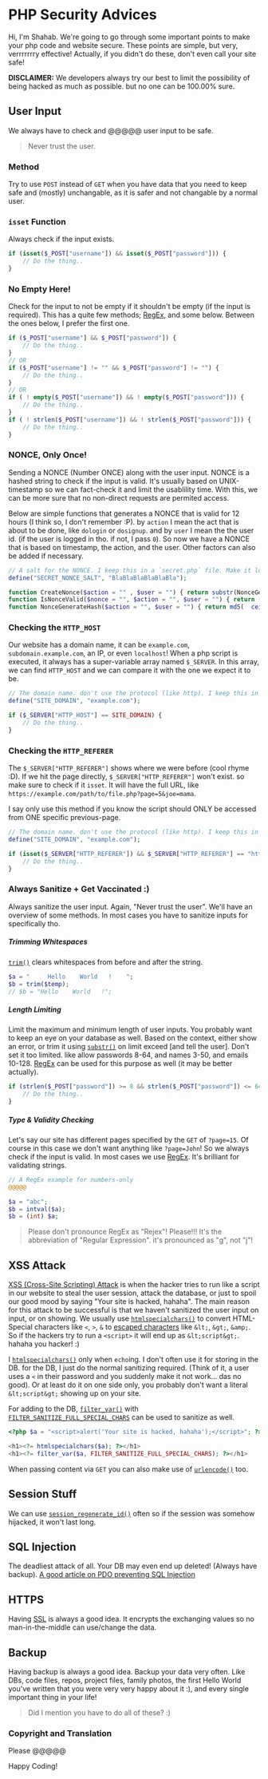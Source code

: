 # PHP Security Advices
Hi, I'm Shahab. We're going to go through some important points to make your php code and website secure. These points are simple, but very, verrrrrrry effective! Actually, if you didn't do these, don't even call your site safe!

**DISCLAIMER:** We developers always try our best to limit the possibility of being hacked as much as possible. but no one can be 100.00% sure.

## User Input
We always have to check and @@@@@ user input to be safe.
> Never trust the user.

### Method
Try to use `POST` instead of `GET` when you have data that you need to keep safe and (mostly) unchangable, as it is safer and not changable by a normal user.

### `isset` Function
Always check if the input exists.
```php
if (isset($_POST["username"]) && isset($_POST["password"])) {
    // Do the thing..
}
```

### No Empty Here!
Check for the input to not be empty if it shouldn't be empty (if the input is required).
This has a quite few methods; [RegEx](https://www.w3schools.com/php/php_regex.asp), and some below. Between the ones below, I prefer the first one.
```php
if ($_POST["username"] && $_POST["password"]) {
    // Do the thing..
}
// OR
if ($_POST["username"] != "" && $_POST["password"] != "") {
    // Do the thing..
}
// OR
if ( ! empty($_POST["username"]) && ! empty($_POST["password"])) {
    // Do the thing..
}
if ( ! strlen($_POST["username"]) && ! strlen($_POST["password"])) {
    // Do the thing..
}
```


### NONCE, Only Once!
Sending a NONCE (Number ONCE) along with the user input. NONCE is a hashed string to check if the input is valid. It's usually based on UNIX-timestamp so we can fact-check it and limit the usablility time. With this, we can be more sure that no non-direct requests are permited access.

Below are simple functions that generates a NONCE that is valid for 12 hours (I think so, I don't remember :P). by `action` I mean the act that is about to be done, like `dologin` or `dosignup`. and by `user` I mean the the user id. (if the user is logged in tho. if not, I pass `0`). So now we have a NONCE that is based on timestamp, the action, and the user. Other factors can also be added if necessary.
```php
// A salt for the NONCE. I keep this in a `secret.php` file. Make it long :)
define("SECRET_NONCE_SALT", "BlaBlaBlaBlaBlaBla");

function CreateNonce($action = "" , $user = "") { return substr(NonceGenerateHash($action . $user), -12, 10); }
function IsNonceValid($nonce = "", $action = "", $user = "") { return (substr(NonceGenerateHash($action . $user), -12, 10) == $nonce); }
function NonceGenerateHash($action = "", $user = "") { return md5(  ceil(time() / (86400 / 2))  . $action . $user . SECRET_NONCE_SALT); }
```


### Checking the `HTTP_HOST`
Our website has a domain name, it can be `example.com`, `subdomain.example.com`, an IP, or even `localhost`! When a php script is executed, it always has a super-variable array named `$_SERVER`. In this array, we can find `HTTP_HOST` and we can compare it with the one we expect it to be.
```php
// The domain name. don't use the protocol (like http). I keep this in a `config.php` file.
define("SITE_DOMAIN", "example.com");

if ($_SERVER["HTTP_HOST"] == SITE_DOMAIN) {
    // Do the thing..
}
```


### Checking the `HTTP_REFERER`
The `$_SERVER["HTTP_REFERER"]` shows where we were before (cool rhyme :D). If we hit the page directly, `$_SERVER["HTTP_REFERER"]` won't exist. so make sure to check if it `isset`. It will have the full URL, like `https://example.com/path/to/file.php?page=5&joe=mama`.

I say only use this method if you know the script should ONLY be accessed from ONE specific previous-page. 
```php
// The domain name. don't use the protocol (like http). I keep this in a `config.php` file.
define("SITE_DOMAIN", "example.com");

if (isset($_SERVER["HTTP_REFERER"]) && $_SERVER["HTTP_REFERER"] == "http://" . SITE_DOMAIN . "/path/to/file.php?page=5&joe=mama") {
    // Do the thing..
}
```

### Always Sanitize + Get Vaccinated :)
Always sanitize the user input. Again, "Never trust the user". We'll have an overview of some methods. In most cases you have to sanitize inputs for specifically tho.


##### Trimming Whitespaces
[`trim()`](https://www.php.net/manual/en/function.trim.php) clears whitespaces from before and after the string.
```php
$a = "     Hello    World   !    ";
$b = trim($temp);
// $b = "Hello    World   !";
```


##### Length Limiting
Limit the maximum and minimum length of user inputs. You probably want to keep an eye on your database as well. Based on the context, either show an error, or trim it using [`substr()`](https://www.php.net/manual/en/function.substr.php) on limit exceed [and tell the user]. Don't set it too limited. like allow passwords 8-64, and names 3-50, and emails 10-128. [RegEx](https://www.w3schools.com/php/php_regex.asp) can be used for this purpose as well (it may be better actually).
```php
if (strlen($_POST["password"]) >= 8 && strlen($_POST["password"]) <= 64) {
    // Do the thing..
}
```


##### Type & Validity Checking
Let's say our site has different pages specified by the `GET` of `?page=15`. Of course in this case we don't want anything like `?page=John`! So we always check if the input is valid. In most cases we use [RegEx](https://www.w3schools.com/php/php_regex.asp). It's brilliant for validating strings.
```php
// A RegEx example for numbers-only
@@@@@

$a = "abc";
$b = intval($a);
$b = (int) $a;
```
> Please don't pronounce RegEx as "Rejex"! Please!!! It's the abbreviation of "Regular Expression". it's pronounced as "g", not "j"!


## XSS Attack
[XSS (Cross-Site Scripting) Attack]() is when the hacker tries to run like a script in our website to steal the user session, attack the database, or just to spoil our good mood by saying "Your site is hacked, hahaha".
The main reason for this attack to be successful is that we haven't sanitized the user input on input, or on showing.
We usually use [`htmlspecialchars()`](https://www.php.net/manual/en/function.htmlspecialchars.php) to convert HTML-Special characters like `<`, `>`, `&` to [escaped characters](https://stackoverflow.com/questions/7381974/which-characters-need-to-be-escaped-in-html) like `&lt;`, `&gt;`, `&amp;`. So if the hackers try to run a `<script>` it will end up as `&lt;script&gt;`. hahaha you hacker! :)

I [`htmlspecialchars()`](https://www.php.net/manual/en/function.htmlspecialchars.php) only when `echo`ing. I don't often use it for storing in the DB. for the DB, I just do the normal sanitizing required. (Think of it, a user uses a `<` in their password and you suddenly make it not work... das no good). Or at least do it on one side only, you probably don't want a literal `&lt;script&gt;` showing up on your site.

For adding to the DB, [`filter_var()`](https://www.php.net/manual/en/function.filter-var.php) with [`FILTER_SANITIZE_FULL_SPECIAL_CHARS`](https://www.php.net/manual/en/filter.filters.sanitize.php) can be used to sanitize as well.
```php
<?php $a = "<script>alert('Your site is hacked, hahaha');</script>"; ?>

<h1><?= htmlspecialchars($a); ?></h1>
<h1><?= filter_var($a, FILTER_SANITIZE_FULL_SPECIAL_CHARS); ?></h1>
```
When passing content via `GET` you can also make use of [`urlencode()`](https://www.php.net/manual/en/function.urlencode.php) too.


## Session Stuff
We can use [`session_regenerate_id()`]() often so if the session was somehow hijacked, it won't last long.


## SQL Injection
The deadliest attack of all. Your DB may even end up deleted! (Always have backup). [A good article on PDO preventing SQL Injection](https://websitebeaver.com/php-pdo-prepared-statements-to-prevent-sql-injection)


## HTTPS
Having [SSL]() is always a good idea. It encrypts the exchanging values so no man-in-the-middle can use/change the data.


## Backup
Having backup is always a good idea. Backup your data very often. Like DBs, code files, repos, project files, family photos, the first Hello World you've written that you were very very happy about it :), and every single important thing in your life!







> Did I mention you have to do all of these? :)


### Copyright and Translation
Please @@@@@

Happy Coding!
